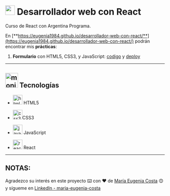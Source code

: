 # <img width="30" height="30" src="https://img.icons8.com/office/30/react.png" alt="react icon"/> Desarrollador web con React

Curso de React con Argentina Programa.

En [**https://eugenia1984.github.io/desarrollador-web-con-react/**](https://eugenia1984.github.io/desarrollador-web-con-react/) podrán encontrar mis **prácticas**:

1. **Formulario** con HTML5, CSS3, y JavaScript: [codigo](https://github.com/eugenia1984/desarrollador-web-con-react/tree/main/formulario)  y [deploy](https://eugenia1984.github.io/desarrollador-web-con-react/formulario/)

---

## <img width="40" height="46" src="https://img.icons8.com/office/46/monitor.png" alt="monitor"/> Tecnologías

- <img width="30" height="30" src="https://img.icons8.com/color/30/html-5--v1.png" alt="html5 icon"/> HTML5

- <img width="30" height="30" src="https://img.icons8.com/color/30/css3.png" alt="css3 icon"/>CSS3

- <img width="30" height="30" src="https://img.icons8.com/color/30/javascript--v1.png" alt="javascript"/> JavaScript

- <img width="30" height="30" src="https://img.icons8.com/office/30/react.png" alt="react icon"/> React

---


## NOTAS:

Agradezco su interés en este proyecto ⌨️ con ❤️ de [María Eugenia Costa](https://github.com/eugenia1984) 😊 y sígueme en [LinkedIn - maria-eugenia-costa](https://www.linkedin.com/in/maria-eugenia-costa/)
